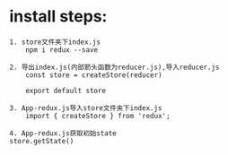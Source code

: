 
install steps:
===

```
1. store文件夹下index.js
    npm i redux --save
```
```
2. 导出index.js(内部箭头函数为reducer.js),导入reducer.js
    const store = createStore(reducer)

    export default store
```
```
3. App-redux.js导入store文件夹下index.js
    import { createStore } from 'redux';
```


```
4. App-redux.js获取初始state
store.getState()
```